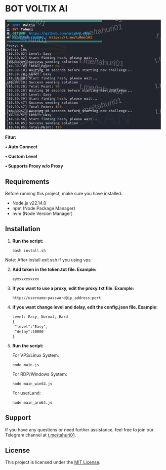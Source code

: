 # BOT VOLTIX AI

![Fitur Voltix](voltix.png)

**Fitur:**

**• Auto Connect**

**• Custom Level**

**• Supports Proxy w/o Proxy**

## Requirements

Before running this project, make sure you have installed:

- Node.js v22.14.0
- npm (Node Package Manager)
- nvm (Node Version Manager)

## Installation

1. **Run the script:**
   ```plaintext
   bash install.sh

Note: After install exit ssh if you using vps

2. **Add token in the token.txt file. Example:**

    ```plaintext
    eyxxxxxxxxxx

3. **If you want to use a proxy, edit the proxy.txt file. Example:**
   ```plaintext
   http://username:password@ip_address:port

4. **If you want change level and delay, edit the config.json file. Example:**
   ```plaintext
   Level: Easy, Normal, Hard
   {
    "level":"Easy",
    "delay":10000
   }

6. **Run the script:**

   For VPS/Linux System:
   ```plaintext
   node main.js
   ```
    For RDP/Windows System:
   ```plaintext
   node main_win64.js
   ```
   For userLand: 
   ```plaintext
   node main_arm64.js
   ````

## Support

If you have any questions or need further assistance, feel free to join our Telegram channel at [t.me/tahuri01](https://t.me/tahuri01).

## License

This project is licensed under the [MIT License](LICENSE).
